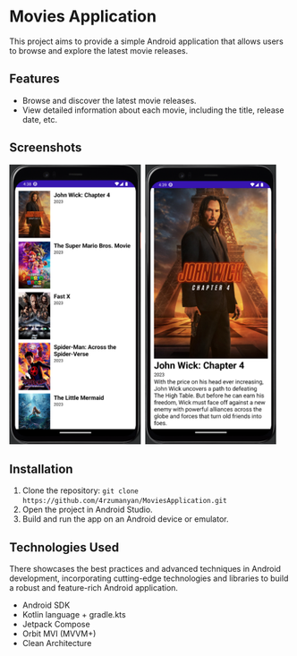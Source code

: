 # Movies Application

This project aims to provide a simple Android application that allows users to browse and explore the latest movie releases.

## Features

- Browse and discover the latest movie releases.
- View detailed information about each movie, including the title, release date, etc.

## Screenshots

<div>
  <img src="https://github.com/4rzumanyan/MoviesApplication/blob/master/scr_1.png" title="Screenshot 1" alt="Screenshot 1" height="500"/>&nbsp;
  <img src="https://github.com/4rzumanyan/MoviesApplication/blob/master/scr_2.png" title="Screenshot 2" alt="Screenshot 2" height="500"/>&nbsp;
</div>

## Installation

1. Clone the repository: `git clone https://github.com/4rzumanyan/MoviesApplication.git`
2. Open the project in Android Studio.
3. Build and run the app on an Android device or emulator.

## Technologies Used

There showcases the best practices and advanced techniques in Android development, incorporating cutting-edge technologies and libraries to build a robust and feature-rich Android application. <br/>

- Android SDK
- Kotlin language + gradle.kts
- Jetpack Compose
- Orbit MVI (MVVM+)
- Clean Architecture
